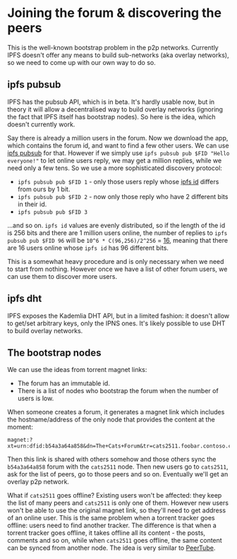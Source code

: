 # Joining the forum & discovering the peers

This is the well-known bootstrap problem in the p2p networks. Currently IPFS doesn't offer any means to build sub-networks (aka overlay networks), so we need to come up with our own way to do so.

## ipfs pubsub

IPFS has the pubsub API, which is in beta. It's hardly usable now, but in theory it will allow a decentralised way to build overlay networks (ignoring the fact that IPFS itself has bootstrap nodes). So here is the idea, which doesn't currently work.

Say there is already a million users in the forum. Now we download the app, which contains the forum id, and want to find a few other users. We can use [ipfs pubsub](https://docs.ipfs.io/reference/api/cli/#ipfs-pubsub) for that. However if we simply use `ipfs pubsub pub $FID "Hello everyone!"` to let online users reply, we may get a million replies, while we need only a few tens. So we use a more sophisticated discovery protocol:

- `ipfs pubsub pub $FID 1` - only those users reply whose [ipfs id](https://docs.ipfs.io/reference/api/cli/#ipfs-id) differs from ours by 1 bit.
- `ipfs pubsub pub $FID 2` - now only those reply who have 2 different bits in their id.
- `ipfs pubsub pub $FID 3`

...and so on. `ipfs id` values are evenly distributed, so if the length of the id is 256 bits and there are 1 million users online, the number of replies to `ipfs pubsub pub $FID 96` will be `10^6 * C(96,256)/2^256` = [16](http://m.wolframalpha.com/input/?i=10%5E6+*+256%21%2F%282%5E256+*+96%21+*+%28256+-+96%29%21%29), meaning that there are 16 users online whose `ipfs id` has 96 different bits.

This is a somewhat heavy procedure and is only necessary when we need to start from nothing. However once we have a list of other forum users, we can use them to discover more users.

## ipfs dht

IPFS exposes the Kademlia DHT API, but in a limited fashion: it doesn't allow to get/set arbitrary keys, only the IPNS ones. It's likely possible to use DHT to build overlay networks.

## The bootstrap nodes

We can use the ideas from torrent magnet links:
- The forum has an immutable id.
- There is a list of nodes who bootstrap the forum when the number of users is low.

When someone creates a forum, it generates a magnet link which includes the hostname/address of the only node that provides the content at the moment:

```
magnet:?xt=urn:dfid:b54a3a64a858&dn=The+Cats+Forum&tr=cats2511.foobar.contoso.com
```

Then this link is shared with others somehow and those others sync the `b54a3a64a858` forum with the `cats2511` node. Then new users go to `cats2511`, ask for the list of peers, go to those peers and so on. Eventually we'll get an overlay p2p network.

What if `cats2511` goes offline? Existing users won't be affected: they keep the list of many peers and `cats2511` is only one of them. However new users won't be able to use the original magnet link, so they'll need to get address of an online user. This is the same problem when a torrent tracker goes offline: users need to find another tracker. The difference is that when a torrent tracker goes offline, it takes offline all its content - the posts, comments and so on, while when `cats2511` goes offline, the same content can be synced from another node. The idea is very similar to [PeerTube](https://github.com/Chocobozzz/PeerTube).


